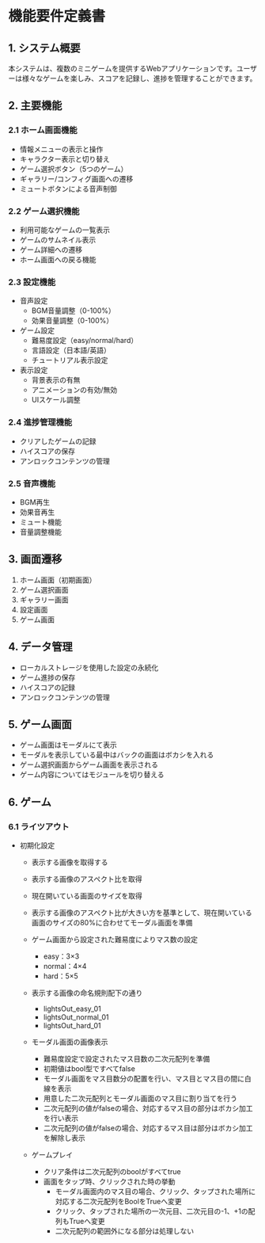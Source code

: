 # 機能要件定義書

## 1. システム概要
本システムは、複数のミニゲームを提供するWebアプリケーションです。ユーザーは様々なゲームを楽しみ、スコアを記録し、進捗を管理することができます。

## 2. 主要機能

### 2.1 ホーム画面機能
- 情報メニューの表示と操作
- キャラクター表示と切り替え
- ゲーム選択ボタン（5つのゲーム）
- ギャラリー/コンフィグ画面への遷移
- ミュートボタンによる音声制御

### 2.2 ゲーム選択機能
- 利用可能なゲームの一覧表示
- ゲームのサムネイル表示
- ゲーム詳細への遷移
- ホーム画面への戻る機能

### 2.3 設定機能
- 音声設定
  - BGM音量調整（0-100%）
  - 効果音量調整（0-100%）
- ゲーム設定
  - 難易度設定（easy/normal/hard）
  - 言語設定（日本語/英語）
  - チュートリアル表示設定
- 表示設定
  - 背景表示の有無
  - アニメーションの有効/無効
  - UIスケール調整

### 2.4 進捗管理機能
- クリアしたゲームの記録
- ハイスコアの保存
- アンロックコンテンツの管理

### 2.5 音声機能
- BGM再生
- 効果音再生
- ミュート機能
- 音量調整機能

## 3. 画面遷移
1. ホーム画面（初期画面）
2. ゲーム選択画面
3. ギャラリー画面
4. 設定画面
5. ゲーム画面

## 4. データ管理
- ローカルストレージを使用した設定の永続化
- ゲーム進捗の保存
- ハイスコアの記録
- アンロックコンテンツの管理 

## 5. ゲーム画面
- ゲーム画面はモーダルにて表示
- モーダルを表示している最中はバックの画面はボカシを入れる
- ゲーム選択画面からゲーム画面を表示される
- ゲーム内容についてはモジュールを切り替える

## 6. ゲーム

### 6.1 ライツアウト
- 初期化設定
  - 表示する画像を取得する
  - 表示する画像のアスペクト比を取得
  - 現在開いている画面のサイズを取得
  - 表示する画像のアスペクト比が大きい方を基準として、現在開いている画面のサイズの80%に合わせてモーダル画面を準備

  - ゲーム画面から設定された難易度によりマス数の設定
    - easy：3×3
    - normal：4×4
    - hard：5×5

  - 表示する画像の命名規則配下の通り
    - lightsOut_easy_01
    - lightsOut_normal_01
    - lightsOut_hard_01

  - モーダル画面の画像表示
    - 難易度設定で設定されたマス目数の二次元配列を準備
    - 初期値はbool型ですべてfalse
    - モーダル画面をマス目数分の配置を行い、マス目とマス目の間に白線を表示
    - 用意した二次元配列とモーダル画面のマス目に割り当てを行う
    - 二次元配列の値がfalseの場合、対応するマス目の部分はボカシ加工を行い表示
    - 二次元配列の値がfalseの場合、対応するマス目は部分はボカシ加工を解除し表示

  - ゲームプレイ
    - クリア条件は二次元配列のboolがすべてtrue
    - 画面をタップ時、クリックされた時の挙動
      - モーダル画面内のマス目の場合、クリック、タップされた場所に対応する二次元配列をBoolをTrueへ変更
      - クリック、タップされた場所の一次元目、二次元目の-1、+1の配列もTrueへ変更
      - 二次元配列の範囲外になる部分は処理しない